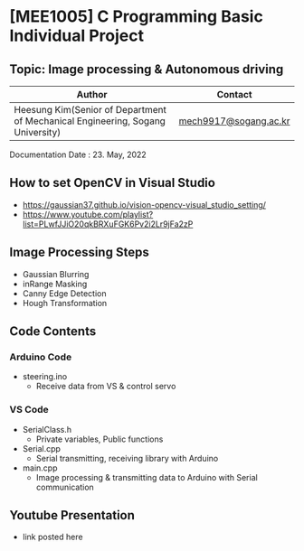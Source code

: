 # [MEE1005] C Programming Basic Individual Project
## Topic: Image processing & Autonomous driving
Author|Contact
---|---
Heesung Kim(Senior of Department of Mechanical Engineering, Sogang University)|mech9917@sogang.ac.kr

Documentation Date : 23. May, 2022

## How to set OpenCV in Visual Studio
- https://gaussian37.github.io/vision-opencv-visual_studio_setting/
- https://www.youtube.com/playlist?list=PLwfJJiO20qkBRXuFGK6Pv2i2Lr9jFa2zP

## Image Processing Steps
- Gaussian Blurring
- inRange Masking
- Canny Edge Detection
- Hough Transformation

## Code Contents
### Arduino Code
  - steering.ino
    - Receive data from VS & control servo
### VS Code
  - SerialClass.h
    - Private variables, Public functions
  - Serial.cpp
    - Serial transmitting, receiving library with Arduino
  - main.cpp
    - Image processing & transmitting data to Arduino with Serial communication
## Youtube Presentation
- link posted here
